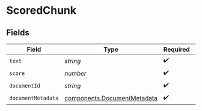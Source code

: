 # ScoredChunk


## Fields

| Field                                                                      | Type                                                                       | Required                                                                   | Description                                                                |
| -------------------------------------------------------------------------- | -------------------------------------------------------------------------- | -------------------------------------------------------------------------- | -------------------------------------------------------------------------- |
| `text`                                                                     | *string*                                                                   | :heavy_check_mark:                                                         | N/A                                                                        |
| `score`                                                                    | *number*                                                                   | :heavy_check_mark:                                                         | N/A                                                                        |
| `documentId`                                                               | *string*                                                                   | :heavy_check_mark:                                                         | N/A                                                                        |
| `documentMetadata`                                                         | [components.DocumentMetadata](../../models/components/documentmetadata.md) | :heavy_check_mark:                                                         | N/A                                                                        |